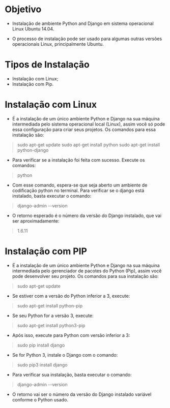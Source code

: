 
# Objetivo

* Instalação de ambiente Python and Django em sistema operacional Linux Ubuntu 14.04.

* O processo de instalação pode ser usado para algumas outras versões operacionais Linux, principalmente Ubuntu.

# Tipos de Instalação

* Instalação com Linux;
* Instalação com Pip.

# Instalação com Linux

* É a instalação de um único ambiente Python e Django na sua máquina intermediada pelo sistema operacional local (Linux), assim você só pode essa configuração para criar seus projetos. Os comandos para essa instalação são:

> sudo apt-get update
> sudo apt-get install python
> sudo apt-get install python-django

* Para verificar se a instalação foi feita com sucesso. Execute os comandos:

> python

* Com esse comando, espera-se que seja aberto um ambiente de codificação python no terminal. Para verificar se o django está instalado, basta executar o comando:

> django-admin --version

* O retorno esperado é o número da versão do Django instalado, que vai ser aproximadamente:

> 1.6.11

# Instalação com PIP

* É a instalação de um único ambiente Python e Django na sua máquina intermediada pelo gerenciador de pacotes do Python (Pip), assim você pode desenvolver seu projeto. Os comandos para sua instalação são:

> sudo apt-get update

* Se estiver com a versão do Python inferior a 3, execute:

> sudo apt-get install python-pip

* Se seu Python for a versão 3, execute:

> sudo apt-get install python3-pip

* Após isso, execute para Python com versão inferior a 3:

> sudo pip install django

* Se for Python 3, instale o Django com o comando:

> sudo pip3 install django

* Para verificar sua instalação, basta executar o comando:

> django-admin --version

* O retorno vai ser o número da versão do Django instalado variável conforme o Python usado.